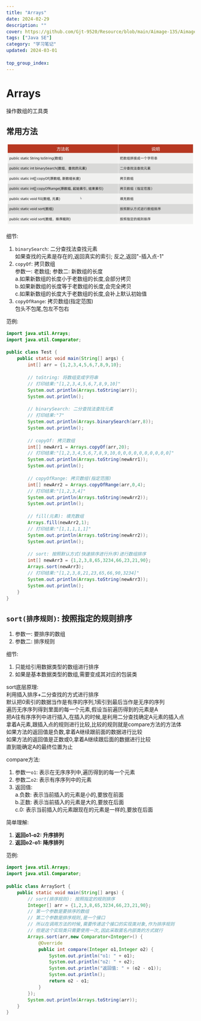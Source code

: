 ```yaml
---
title: "Arrays"
date: 2024-02-29
description: ""
cover: https://github.com/Gjt-9520/Resource/blob/main/Aimage-135/Aimage73.jpg?raw=true
tags: ["Java SE"]
category: "学习笔记"
updated: 2024-03-01

top_group_index:
---
```


# Arrays

操作数组的工具类

## 常用方法

![Arrays常用方法](../images/Arrays常用方法.png)

细节: 
1. `binarySearch`: 二分查找法查找元素              
如果查找的元素是存在的,返回真实的索引; 反之,返回"-插入点-1"
2. `copyOf`: 拷贝数组            
参数一: 老数组; 参数二: 新数组的长度          
a.如果新数组的长度小于老数组的长度,会部分拷贝    
b.如果新数组的长度等于老数组的长度,会完全拷贝            
c.如果新数组的长度大于老数组的长度,会补上默认初始值         
3. `copyOfRange`: 拷贝数组(指定范围)        
包头不包尾,包左不包右         

范例: 

```java
import java.util.Arrays;
import java.util.Comparator;

public class Test {
    public static void main(String[] args) {
        int[] arr = {1,2,3,4,5,6,7,8,9,10};

        // toString: 将数组变成字符串
        // 打印结果:"[1,2,3,4,5,6,7,8,9,10]"
        System.out.println(Arrays.toString(arr));
        System.out.println();

        // binarySearch: 二分查找法查找元素
        // 打印结果:"7"
        System.out.println(Arrays.binarySearch(arr,8));
        System.out.println();

        // copyOf: 拷贝数组
        int[] newArr1 = Arrays.copyOf(arr,20);
        // 打印结果:"[1,2,3,4,5,6,7,8,9,10,0,0,0,0,0,0,0,0,0,0]"
        System.out.println(Arrays.toString(newArr1));
        System.out.println();

        // copyOfRange: 拷贝数组(指定范围)
        int[] newArr2 = Arrays.copyOfRange(arr,0,4);
        // 打印结果:"[1,2,3,4]"
        System.out.println(Arrays.toString(newArr2));
        System.out.println();

        // fill(元素): 填充数组
        Arrays.fill(newArr2,1);
        // 打印结果:"[1,1,1,1,1]"
        System.out.println(Arrays.toString(newArr2));
        System.out.println();

        // sort: 按照默认方式(快速排序进行升序)进行数组排序
        int[] newArr3 = {1,2,3,8,65,3234,66,23,21,90};
        Arrays.sort(newArr3);
        // 打印结果:"[1,2,3,8,21,23,65,66,90,3234]"
        System.out.println(Arrays.toString(newArr3));
        System.out.println();
    }
}
```

## `sort(排序规则)`: 按照指定的规则排序    

1. 参数一: 要排序的数组
2. 参数二: 排序规则            

细节:             
1. 只能给引用数据类型的数组进行排序
2. 如果是基本数据类型的数组,需要变成其对应的包装类       

sort底层原理:      
利用插入排序+二分查找的方式进行排序            
默认把0索引的数据当作是有序的序列,1索引到最后当作是无序的序列           
遍历无序序列得到里面的每一个元素,假设当前遍历得到的元素是A                
把A往有序序列中进行插入,在插入的时候,是利用二分查找确定A元素的插入点     
拿着A元素,跟插入点的规则进行比较,比较的规则就是compare方法的方法体         
如果方法的返回值是负数,拿着A继续跟前面的数据进行比较      
如果方法的返回值是正数或0,拿着A继续跟后面的数据进行比较      
直到能确定A的最终位置为止            

compare方法: 
1. 参数一`o1`: 表示在无序序列中,遍历得到的每一个元素
2. 参数二`o2`: 表示有序序列中的元素
3. 返回值:                                  
a.负数: 表示当前插入的元素是小的,要放在前面                       
b.正数: 表示当前插入的元素是大的,要放在后面            
c.0: 表示当前插入的元素跟现在的元素是一样的,要放在后面                 

简单理解: 
1. **返回o1-o2: 升序排列**
2. **返回o2-o1: 降序排列**

范例: 

```java
import java.util.Arrays;
import java.util.Comparator;

public class ArraySort {
    public static void main(String[] args) {
        // sort(排序规则): 按照指定的规则排序
        Integer[] arr = {1,2,3,8,65,3234,66,23,21,90};
        // 第一个参数是要排序的数组
        // 第二个参数是排序规则,是一个接口
        // 所以在调用方法的时候,需要传递这个接口的实现类对象,作为排序规则
        // 但是这个实现类只需要使用一次,因此采取匿名内部类的方式就行
        Arrays.sort(arr,new Comparator<Integer>() {
            @Override
            public int compare(Integer o1,Integer o2) {
                System.out.println("o1: " + o1);
                System.out.println("o2: " + o2);
                System.out.println("返回值: " + (o2 - o1));
                System.out.println();
                return o2 - o1;
            }
        });
        System.out.println(Arrays.toString(arr));
    }
}
```